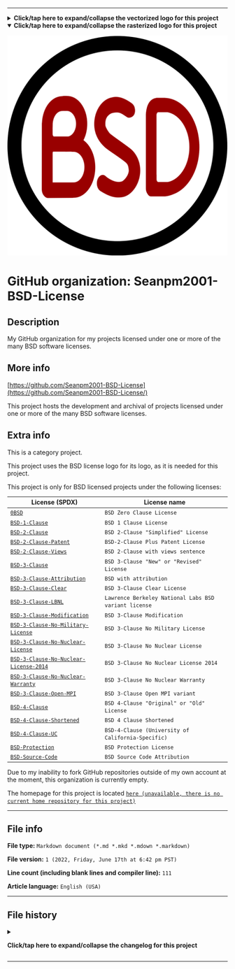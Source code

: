
***

<details><summary><b lang="en">Click/tap here to expand/collapse the vectorized logo for this project</b></summary>

![License_icon-bsd.svg failed to load. The file may be missing or corrupt. Check the file path for errors first.](/AdditionalInfo/2/Seanpm2001-BSD-License/License_icon-bsd.svg)

</details>

<details open><summary><b lang="en">Click/tap here to expand/collapse the rasterized logo for this project</b></summary>

![1200px-License_icon-bsd.svg.png failed to load. The file may be missing or corrupt. Check the file path for errors first.](/AdditionalInfo/2/Seanpm2001-BSD-License/1200px-License_icon-bsd.svg.png)

</details>

# GitHub organization: Seanpm2001-BSD-License

## Description

My GitHub organization for my projects licensed under one or more of the many BSD software licenses.

## More info

[https://github.com/Seanpm2001-BSD-License](https://github.com/Seanpm2001-BSD-License/)

This project hosts the development and archival of projects licensed under one or more of the many BSD software licenses.

## Extra info

This is a category project.

This project uses the BSD license logo for its logo, as it is needed for this project.

This project is only for BSD licensed projects under the following licenses:

| License (SPDX) | License name |
|----|----|
| [`0BSD`](https://spdx.org/licenses/0BSD.html) | `BSD Zero Clause License` |
| [`BSD-1-Clause`](https://spdx.org/licenses/BSD-1-Clause.html) | `BSD 1 Clause License` |
| [`BSD-2-Clause`](https://spdx.org/licenses/BSD-2-Clause.html) | `BSD 2-Clause "Simplified" License` |
| [`BSD-2-Clause-Patent`](https://spdx.org/licenses/BSD-2-Clause-Patent.html) | `BSD-2-Clause Plus Patent License` |
| [`BSD-2-Clause-Views`](https://spdx.org/licenses/BSD-2-Clause-Views.html) | `BSD 2-Clause with views sentence` |
| [`BSD-3-Clause`](https://spdx.org/licenses/BSD-3-Clause.html) | `BSD 3-Clause "New" or "Revised" License` |
| [`BSD-3-Clause-Attribution`](https://spdx.org/licenses/BSD-3-Clause-Attribution.html) | `BSD with attribution` | 		
| [`BSD-3-Clause-Clear`](https://spdx.org/licenses/BSD-3-Clause-Clear.html) | `BSD 3-Clause Clear License` |
| [`BSD-3-Clause-LBNL`](https://spdx.org/licenses/BSD-3-Clause-LBNL.html) | `Lawrence Berkeley National Labs BSD variant license` |
| [`BSD-3-Clause-Modification`](https://spdx.org/licenses/BSD-3-Clause-Modification.html) | `BSD 3-Clause Modification` |		
| [`BSD-3-Clause-No-Military-License`](https://spdx.org/licenses/BSD-3-Clause-No-Military-License.html) | `BSD 3-Clause No Military License` |			
| [`BSD-3-Clause-No-Nuclear-License`](https://spdx.org/licenses/BSD-3-Clause-No-Nuclear-License.html) | `BSD 3-Clause No Nuclear License` |		
| [`BSD-3-Clause-No-Nuclear-License-2014`](https://spdx.org/licenses/BSD-3-Clause-No-Nuclear-License-2014.html) | `BSD 3-Clause No Nuclear License 2014` |		
| [`BSD-3-Clause-No-Nuclear-Warranty`](https://spdx.org/licenses/BSD-3-Clause-No-Nuclear-Warranty.html) | `BSD 3-Clause No Nuclear Warranty` |		
| [`BSD-3-Clause-Open-MPI`](https://spdx.org/licenses/BSD-3-Clause-Open-MPI.html) | `BSD 3-Clause Open MPI variant` |		
| [`BSD-4-Clause`](https://spdx.org/licenses/BSD-4-Clause.html) | `BSD 4-Clause "Original" or "Old" License` |
| [`BSD-4-Clause-Shortened`](https://spdx.org/licenses/BSD-4-Clause-Shortened.html) | `BSD 4 Clause Shortened` |		
| [`BSD-4-Clause-UC`](https://spdx.org/licenses/BSD-4-Clause-UC.html) | `BSD-4-Clause (University of California-Specific) ` |			
| [`BSD-Protection`](https://spdx.org/licenses/BSD-Protection.html) | `BSD Protection License` |	
| [`BSD-Source-Code`](https://spdx.org/licenses/BSD-Source-Code.html) | `BSD Source Code Attribution` |

<!--
As of 2022, May 27th, I don't have any projects that use for this organization yet.
!-->

Due to my inability to fork GitHub repositories outside of my own account at the moment, this organization is currently empty.

The homepage for this project is located [`here (unavailable, there is no current home repository for this project)`](https://www.example.com/)

<!--
There is no current home repository for this project.
!-->

***

## File info

**File type:** `Markdown document (*.md *.mkd *.mdown *.markdown)`

**File version:** `1 (2022, Friday, June 17th at 6:42 pm PST)`

**Line count (including blank lines and compiler line):** `111`

**Article language:** `English (USA)`

***

## File history

<details><summary><p lang="en"><b>Click/tap here to expand/collapse the changelog for this project</b></p></summary>

<details><summary><p lang="en"><b>Version 1 (2022, Friday, June 17th at 6:42 pm PST)</b></p></summary>

**This version was made by:** [`@seanpm2001`](https://github.com/seanpm2001/)

> Changes:

- [x] Started the file
- [x] Referenced the organization icon (raster)
- [x] Referenced the organization icon (vector)
- [x] Added the organization description
- [x] Added a list of BSD licenses
- [x] Added the `more info` section
- [x] Added the `extra info` section
- [x] Added the file info section
- [x] Added the changelog
- [ ] No other changes in version 1

</details>

</details>

***
